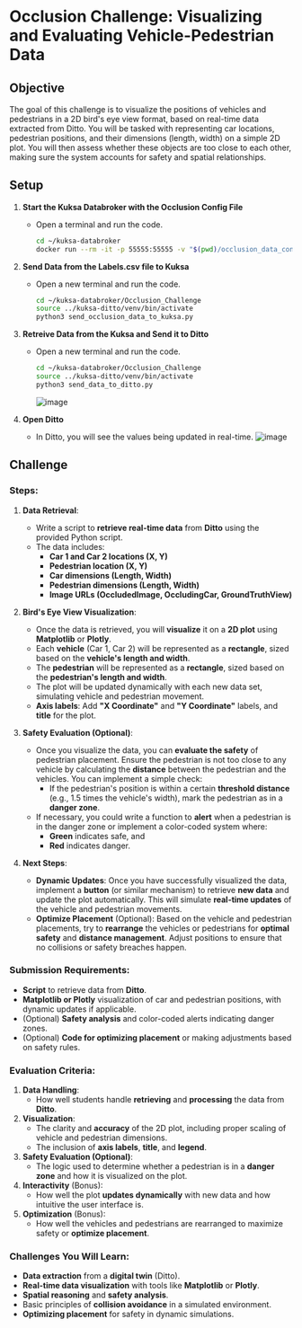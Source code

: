 # Occlusion Challenge: Visualizing and Evaluating Vehicle-Pedestrian Data

## Objective
The goal of this challenge is to visualize the positions of vehicles and pedestrians in a 2D bird's eye view format, based on real-time data extracted from Ditto. You will be tasked with representing car locations, pedestrian positions, and their dimensions (length, width) on a simple 2D plot. You will then assess whether these objects are too close to each other, making sure the system accounts for safety and spatial relationships.

## Setup
1. **Start the Kuksa Databroker with the Occlusion Config File**
   - Open a terminal and run the code.
     ```bash 
     cd ~/kuksa-databroker
     docker run --rm -it -p 55555:55555 -v "$(pwd)/occlusion_data_config.json:/occlusion_data_config.json" ghcr.io/eclipse-kuksa/kuksa-databroker:main --insecure --vss /occlusion_data_config.json
     ```

2. **Send Data from the Labels.csv file to Kuksa**
   - Open a new terminal and run the code.
     ```bash 
     cd ~/kuksa-databroker/Occlusion_Challenge
     source ../kuksa-ditto/venv/bin/activate
     python3 send_occlusion_data_to_kuksa.py
     ```

3. **Retreive Data from the Kuksa and Send it to Ditto**
   - Open a new terminal and run the code.
     ```bash 
     cd ~/kuksa-databroker/Occlusion_Challenge
     source ../kuksa-ditto/venv/bin/activate
     python3 send_data_to_ditto.py
     ```
     ![image](https://github.com/user-attachments/assets/142801e5-a8d0-4d7f-97f8-b61c277c34ba)

 4. **Open Ditto**
    - In Ditto, you will see the values being updated in real-time.
      ![image](https://github.com/user-attachments/assets/7891203e-e545-46cc-a353-c2ed6ed17922)

## Challenge
### Steps:

1. **Data Retrieval**:
   - Write a script to **retrieve real-time data** from **Ditto** using the provided Python script.
   - The data includes:
     - **Car 1 and Car 2 locations (X, Y)**
     - **Pedestrian location (X, Y)**
     - **Car dimensions (Length, Width)**
     - **Pedestrian dimensions (Length, Width)**
     - **Image URLs (OccludedImage, OccludingCar, GroundTruthView)**

2. **Bird's Eye View Visualization**:
   - Once the data is retrieved, you will **visualize** it on a **2D plot** using **Matplotlib** or **Plotly**.
   - Each **vehicle** (Car 1, Car 2) will be represented as a **rectangle**, sized based on the **vehicle's length and width**.
   - The **pedestrian** will be represented as a **rectangle**, sized based on the **pedestrian's length and width**.
   - The plot will be updated dynamically with each new data set, simulating vehicle and pedestrian movement.
   - **Axis labels**: Add **"X Coordinate"** and **"Y Coordinate"** labels, and **title** for the plot.

3. **Safety Evaluation (Optional)**:
   - Once you visualize the data, you can **evaluate the safety** of pedestrian placement. Ensure the pedestrian is not too close to any vehicle by calculating the **distance** between the pedestrian and the vehicles. You can implement a simple check:
     - If the pedestrian's position is within a certain **threshold distance** (e.g., 1.5 times the vehicle's width), mark the pedestrian as in a **danger zone**.
   - If necessary, you could write a function to **alert** when a pedestrian is in the danger zone or implement a color-coded system where:
     - **Green** indicates safe, and
     - **Red** indicates danger.

4. **Next Steps**:
   - **Dynamic Updates**: Once you have successfully visualized the data, implement a **button** (or similar mechanism) to retrieve **new data** and update the plot automatically. This will simulate **real-time updates** of the vehicle and pedestrian movements.
   - **Optimize Placement** (Optional): Based on the vehicle and pedestrian placements, try to **rearrange** the vehicles or pedestrians for **optimal safety** and **distance management**. Adjust positions to ensure that no collisions or safety breaches happen.

### Submission Requirements:
- **Script** to retrieve data from **Ditto**.
- **Matplotlib or Plotly** visualization of car and pedestrian positions, with dynamic updates if applicable.
- (Optional) **Safety analysis** and color-coded alerts indicating danger zones.
- (Optional) **Code for optimizing placement** or making adjustments based on safety rules.

### Evaluation Criteria:
1. **Data Handling**:
   - How well students handle **retrieving** and **processing** the data from **Ditto**.
2. **Visualization**:
   - The clarity and **accuracy** of the 2D plot, including proper scaling of vehicle and pedestrian dimensions.
   - The inclusion of **axis labels**, **title**, and **legend**.
3. **Safety Evaluation (Optional)**:
   - The logic used to determine whether a pedestrian is in a **danger zone** and how it is visualized on the plot.
4. **Interactivity** (Bonus):
   - How well the plot **updates dynamically** with new data and how intuitive the user interface is.
5. **Optimization** (Bonus):
   - How well the vehicles and pedestrians are rearranged to maximize safety or **optimize placement**.

### Challenges You Will Learn:
- **Data extraction** from a **digital twin** (Ditto).
- **Real-time data visualization** with tools like **Matplotlib** or **Plotly**.
- **Spatial reasoning** and **safety analysis**.
- Basic principles of **collision avoidance** in a simulated environment.
- **Optimizing placement** for safety in dynamic simulations.
